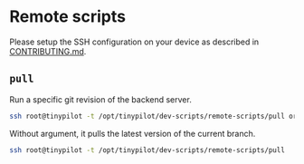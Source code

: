 # Remote scripts

Please setup the SSH configuration on your device as described in [CONTRIBUTING.md](../../CONTRIBUTING.md).

## `pull`

Run a specific git revision of the backend server.

```bash
ssh root@tinypilot -t /opt/tinypilot/dev-scripts/remote-scripts/pull origin/my-branch
```

Without argument, it pulls the latest version of the current branch.

```bash
ssh root@tinypilot -t /opt/tinypilot/dev-scripts/remote-scripts/pull
```
